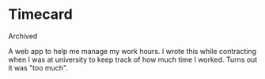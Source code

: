 # Timecard

Archived

A web app to help me manage my work hours. I wrote this while contracting when I was at university to keep track of how much time I worked. Turns out it was "too much".
